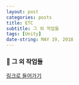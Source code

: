 ```yaml
---
layout: post
categories: posts
title: ETC
subtitle: 그 외 작업들
tags: [Unity]
date-string: MAY 19, 2018
---
```


### 🤝 그 외 작업들

<a href="https://libamiew.notion.site/6603a1f202d140dfb6f2645199dbbf97?v=95fc52af6ed646e1ac9bde7e87e9e68b" target="blank">링크로 들어가기</a>